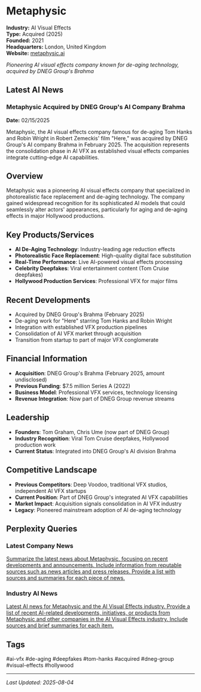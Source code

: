 # Metaphysic

**Industry:** AI Visual Effects  
**Type:** Acquired (2025)  
**Founded:** 2021  
**Headquarters:** London, United Kingdom  
**Website:** [metaphysic.ai](https://metaphysic.ai)

*Pioneering AI visual effects company known for de-aging technology, acquired by DNEG Group's Brahma*

## Latest AI News

### Metaphysic Acquired by DNEG Group's AI Company Brahma
**Date:** 02/15/2025

Metaphysic, the AI visual effects company famous for de-aging Tom Hanks and Robin Wright in Robert Zemeckis' film "Here," was acquired by DNEG Group's AI company Brahma in February 2025. The acquisition represents the consolidation phase in AI VFX as established visual effects companies integrate cutting-edge AI capabilities.

## Overview
Metaphysic was a pioneering AI visual effects company that specialized in photorealistic face replacement and de-aging technology. The company gained widespread recognition for its sophisticated AI models that could seamlessly alter actors' appearances, particularly for aging and de-aging effects in major Hollywood productions.

## Key Products/Services
- **AI De-Aging Technology**: Industry-leading age reduction effects
- **Photorealistic Face Replacement**: High-quality digital face substitution
- **Real-Time Performance**: Live AI-powered visual effects processing
- **Celebrity Deepfakes**: Viral entertainment content (Tom Cruise deepfakes)
- **Hollywood Production Services**: Professional VFX for major films

## Recent Developments
- Acquired by DNEG Group's Brahma (February 2025)
- De-aging work for "Here" starring Tom Hanks and Robin Wright
- Integration with established VFX production pipelines
- Consolidation of AI VFX market through acquisition
- Transition from startup to part of major VFX conglomerate

## Financial Information
- **Acquisition**: DNEG Group's Brahma (February 2025, amount undisclosed)
- **Previous Funding**: $7.5 million Series A (2022)
- **Business Model**: Professional VFX services, technology licensing
- **Revenue Integration**: Now part of DNEG Group revenue streams

## Leadership
- **Founders**: Tom Graham, Chris Ume (now part of DNEG Group)
- **Industry Recognition**: Viral Tom Cruise deepfakes, Hollywood production work
- **Current Status**: Integrated into DNEG Group's AI division Brahma

## Competitive Landscape
- **Previous Competitors**: Deep Voodoo, traditional VFX studios, independent AI VFX startups
- **Current Position**: Part of DNEG Group's integrated AI VFX capabilities
- **Market Impact**: Acquisition signals consolidation in AI VFX industry
- **Legacy**: Pioneered mainstream adoption of AI de-aging technology

## Perplexity Queries
### Latest Company News
[Summarize the latest news about Metaphysic, focusing on recent developments and announcements. Include information from reputable sources such as news articles and press releases. Provide a list with sources and summaries for each piece of news.](https://www.perplexity.ai/search/Summarize-the-latest-news-about-Metaphysic-focusing-on-recent-developments-and-announcements-Include-information-from-reputable-sources-such-as-news-articles-and-press-releases-Provide-a-list-with-sources-and-summaries-for-each-piece-of-news)

### Industry AI News
[Latest AI news for Metaphysic and the AI Visual Effects industry. Provide a list of recent AI-related developments, initiatives, or products from Metaphysic and other companies in the AI Visual Effects industry. Include sources and brief summaries for each item.](https://www.perplexity.ai/search/Latest-AI-news-for-Metaphysic-and-the-AI-Visual-Effects-industry-Provide-a-list-of-recent-AI-related-developments-initiatives-or-products-from-Metaphysic-and-other-companies-in-the-AI-Visual-Effects-industry-Include-sources-and-brief-summaries-for-each-item)

## Tags
#ai-vfx #de-aging #deepfakes #tom-hanks #acquired #dneg-group #visual-effects #hollywood

---
*Last Updated: 2025-08-04*